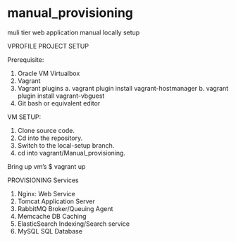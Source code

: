 # manual_provisioning
muli tier web application manual locally setup 


VPROFILE PROJECT SETUP


Prerequisite:
1. Oracle VM Virtualbox
2. Vagrant
3. Vagrant plugins
a. vagrant plugin install vagrant-hostmanager
b. vagrant plugin install vagrant-vbguest
4. Git bash or equivalent editor


VM SETUP:
1. Clone source code.
2. Cd into the repository.
3. Switch to the local-setup branch.
4. cd into vagrant/Manual_provisioning.


Bring up vm’s
$ vagrant up

PROVISIONING
Services
1. Nginx:
Web Service
2. Tomcat
Application Server
3. RabbitMQ
Broker/Queuing Agent
4. Memcache
DB Caching
5. ElasticSearch
Indexing/Search service
6. MySQL
SQL Database
